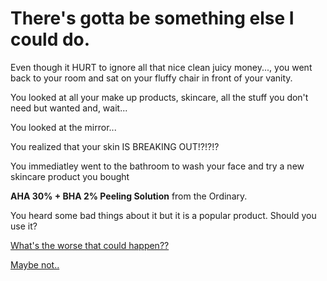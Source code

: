# There's gotta be something else I could do.

Even though it HURT to ignore all that nice clean juicy money..., you went back to your room and sat on your fluffy chair in front of your vanity.

You looked at all your make up products, skincare, all the stuff you don't need but wanted and, wait...

You looked at the mirror...

You realized that your skin IS BREAKING OUT!?!?!?

You immediatley went to the bathroom to wash your face and try a new skincare product you bought

**AHA 30% + BHA 2% Peeling Solution** from the Ordinary.

You heard some bad things about it but it is a popular product.  Should you use it?

[What's the worse that could happen??](../explore/breaking-out.md)

[Maybe not..](../explore/close-call.md)

